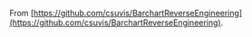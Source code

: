 From [https://github.com/csuvis/BarchartReverseEngineering](https://github.com/csuvis/BarchartReverseEngineering).